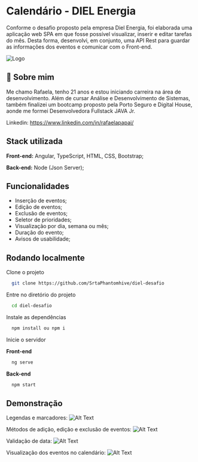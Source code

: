 
# Calendário - DIEL Energia

Conforme o desafio proposto pela empresa Diel Energia, foi elaborada uma aplicação web SPA em que fosse possível visualizar, inserir e editar tarefas do mês.
Desta forma, desenvolvi, em conjunto, uma API Rest para guardar as informações dos eventos e comunicar com o Front-end.

![Logo](https://i.imgur.com/NtkH9j7.png)


## 🚀 Sobre mim
Me chamo Rafaela, tenho 21 anos e estou iniciando carreira na área de desenvolvimento.
Além de cursar Análise e Desenvolvimento de Sistemas, também finalizei um bootcamp proposto pela Porto Seguro e Digital House, aonde me formei Desenvolvedora Fullstack JAVA Jr.

Linkedin: https://www.linkedin.com/in/rafaelapapai/


## Stack utilizada

**Front-end:** Angular, TypeScript, HTML, CSS, Bootstrap;

**Back-end:** Node (Json Server);


## Funcionalidades

- Inserção de eventos;
- Edição de eventos;
- Exclusão de eventos;
- Seletor de prioridades;
- Visualização por dia, semana ou mês;
- Duração do evento;
- Avisos de usabilidade;




## Rodando localmente

Clone o projeto

```bash
  git clone https://github.com/SrtaPhantomhive/diel-desafio
```

Entre no diretório do projeto

```bash
  cd diel-desafio
```

Instale as dependências

```bash
  npm install ou npm i
```

Inicie o servidor

**Front-end** 
```bash
  ng serve
```
**Back-end** 
```bash
  npm start
```


## Demonstração

Legendas e marcadores:
![Alt Text](https://i.imgur.com/yN2SikW.gif)

Métodos de adição, edição e exclusão de eventos:
![Alt Text](https://i.imgur.com/Y33UBln.gif)

Validação de data:
![Alt Text](https://i.imgur.com/2QjGwHG.gif)

Visualização dos eventos no calendário:
![Alt Text](https://media2.giphy.com/media/zlLBS8hYZKsbr6z28G/giphy.gif?cid=790b7611e6434604be53b6eb78f88601eba4ba127fdabaff&rid=giphy.gif&ct=g)


